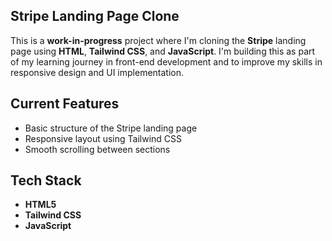 ## Stripe Landing Page Clone

This is a **work-in-progress** project where I'm cloning the **Stripe** landing page using **HTML**, **Tailwind CSS**, and **JavaScript**. I'm building this as part of my learning journey in front-end development and to improve my skills in responsive design and UI implementation.

## Current Features

- Basic structure of the Stripe landing page  
- Responsive layout using Tailwind CSS  
- Smooth scrolling between sections  

## Tech Stack

- **HTML5**  
- **Tailwind CSS**  
- **JavaScript**  
